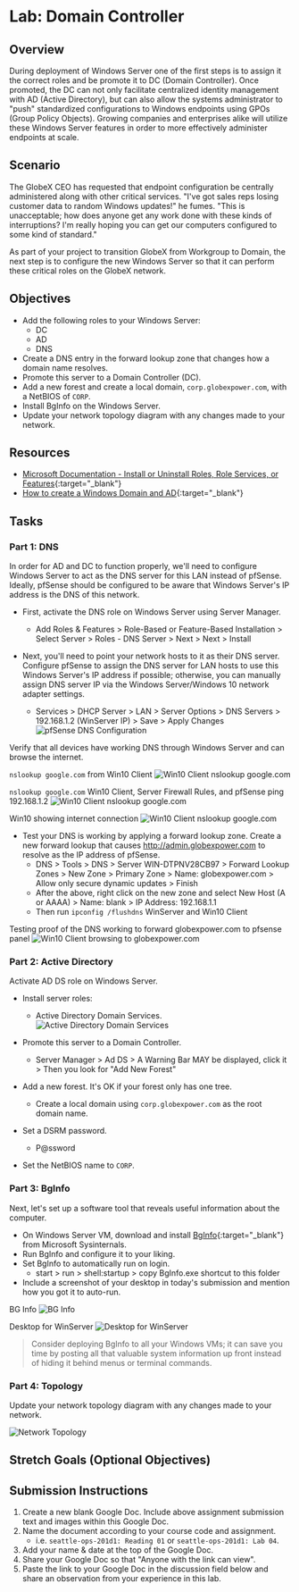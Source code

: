 # Lab: Domain Controller

## Overview

During deployment of Windows Server one of the first steps is to assign it the correct roles and be promote it to DC (Domain Controller). Once promoted, the DC can not only facilitate centralized identity management with AD (Active Directory), but can also allow the systems administrator to "push" standardized configurations to Windows endpoints using GPOs (Group Policy Objects). Growing companies and enterprises alike will utilize these Windows Server features in order to more effectively administer endpoints at scale.

## Scenario

The GlobeX CEO has requested that endpoint configuration be centrally administered along with other critical services. "I've got sales reps losing customer data to random Windows updates!" he fumes. "This is unacceptable; how does anyone get any work done with these kinds of interruptions? I'm really hoping you can get our computers configured to some kind of standard."

As part of your project to transition GlobeX from Workgroup to Domain, the next step is to configure the new Windows Server so that it can perform these critical roles on the GlobeX network.

## Objectives

- Add the following roles to your Windows Server:
  - DC
  - AD
  - DNS
- Create a DNS entry in the forward lookup zone that changes how a domain name resolves.
- Promote this server to a Domain Controller (DC).
- Add a new forest and create a local domain, `corp.globexpower.com`, with a NetBIOS of `CORP`.
- Install BgInfo on the Windows Server.
- Update your network topology diagram with any changes made to your network.

## Resources

- [Microsoft Documentation - Install or Uninstall Roles, Role Services, or Features](https://docs.microsoft.com/en-us/windows-server/administration/server-manager/install-or-uninstall-roles-role-services-or-features){:target="_blank"}
- [How to create a Windows Domain and AD](https://www.informaticar.net/server-basics-06-how-to-create-windows-domain-active-directory/){:target="_blank"}

## Tasks

### Part 1: DNS

In order for AD and DC to function properly, we'll need to configure Windows Server to act as the DNS server for this LAN instead of pfSense. Ideally, pfSense should be configured to be aware that Windows Server's IP address is the DNS of this network.

- First, activate the DNS role on Windows Server using Server Manager.
  - Add Roles & Features > Role-Based or Feature-Based Installation > Select Server > Roles - DNS Server > Next > Next > Install

- Next, you'll need to point your network hosts to it as their DNS server. Configure pfSense to assign the DNS server for LAN hosts to use this Windows Server's IP address if possible; otherwise, you can manually assign DNS server IP via the Windows Server/Windows 10 network adapter settings.
  - Services > DHCP Server > LAN > Server Options > DNS Servers > 192.168.1.2 (WinServer IP) > Save > Apply Changes
![pfSense DNS Configuration](media/lab12.4.png)

Verify that all devices have working DNS through Windows Server and can browse the internet.

`nslookup google.com` from Win10 Client
![Win10 Client nslookup google.com](media/lab12.1.png)

`nslookup google.com` Win10 Client, Server Firewall Rules, and pfSense ping 192.168.1.2
![Win10 Client nslookup google.com](media/lab12.2.png)

Win10 showing internet connection
![Win10 Client nslookup google.com](media/lab12.3.png)

- Test your DNS is working by applying a forward lookup zone. Create a new forward lookup that causes http://admin.globexpower.com to resolve as the IP address of pfSense.
  - DNS > Tools > DNS > Server WIN-DTPNV28CB97 > Forward Lookup Zones > New Zone > Primary Zone > Name: globexpower.com > Allow only secure dynamic updates > Finish
  - After the above, right click on the new zone and select New Host (A or AAAA) > Name: blank > IP Address: 192.168.1.1
  - Then run `ipconfig /flushdns` WinServer and Win10 Client

Testing proof of the DNS working to forward globexpower.com to pfsense panel
![Win10 Client browsing to globexpower.com](media/lab12.5.png)


### Part 2: Active Directory

Activate AD DS role on Windows Server.

- Install server roles:
  - Active Directory Domain Services.
![Active Directory Domain Services](media/lab12.6.png)

- Promote this server to a Domain Controller.
  - Server Manager > Ad DS > A Warning Bar MAY be displayed, click it > Then you look for "Add New Forest"
- Add a new forest. It's OK if your forest only has one tree.
  - Create a local domain using `corp.globexpower.com` as the root domain name.
- Set a DSRM password.
  - P@ssword
- Set the NetBIOS name to `CORP`.

### Part 3: BgInfo

Next, let's set up a software tool that reveals useful information about the computer.

- On Windows Server VM, download and install [BgInfo](https://docs.microsoft.com/en-us/sysinternals/downloads/bginfo){:target="_blank"} from Microsoft Sysinternals.
- Run BgInfo and configure it to your liking.
- Set BgInfo to automatically run on login.
  - start > run > shell:startup > copy BgInfo.exe shortcut to this folder
- Include a screenshot of your desktop in today's submission and mention how you got it to auto-run.

BG Info
![BG Info](media/lab12.7.png)

Desktop for WinServer
![Desktop for WinServer](media/lab12.8.png)

> Consider deploying BgInfo to all your Windows VMs; it can save you time by posting all that valuable system information up front instead of hiding it behind menus or terminal commands.

### Part 4: Topology

Update your network topology diagram with any changes made to your network.

![Network Topology](media/lab13.7.png)

## Stretch Goals (Optional Objectives)

## Submission Instructions

1. Create a new blank Google Doc. Include above assignment submission text and images within this Google Doc.
1. Name the document according to your course code and assignment.
   - i.e. `seattle-ops-201d1: Reading 01` or `seattle-ops-201d1: Lab 04`.
1. Add your name & date at the top of the Google Doc.
1. Share your Google Doc so that "Anyone with the link can view".
1. Paste the link to your Google Doc in the discussion field below and share an observation from your experience in this lab.
